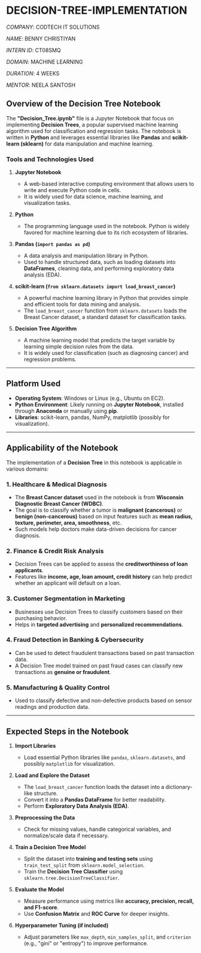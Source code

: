 ﻿# DECISION-TREE-IMPLEMENTATION

*COMPANY*: CODTECH IT SOLUTIONS

*NAME*: BENNY CHRISTIYAN

*INTERN ID*: CT08SMQ

*DOMAIN*: MACHINE LEARNING

*DURATION*: 4 WEEKS

*MENTOR*: NEELA SANTOSH

## **Overview of the Decision Tree Notebook**
The **"Decision_Tree.ipynb"** file is a Jupyter Notebook that focus on implementing **Decision Trees**, a popular supervised machine learning algorithm used for classification and regression tasks. The notebook is written in **Python** and leverages essential libraries like **Pandas** and **scikit-learn (sklearn)** for data manipulation and machine learning.

### **Tools and Technologies Used**
1. **Jupyter Notebook**  
   - A web-based interactive computing environment that allows users to write and execute Python code in cells.  
   - It is widely used for data science, machine learning, and visualization tasks.  

2. **Python**  
   - The programming language used in the notebook. Python is widely favored for machine learning due to its rich ecosystem of libraries.  

3. **Pandas (`import pandas as pd`)**  
   - A data analysis and manipulation library in Python.  
   - Used to handle structured data, such as loading datasets into **DataFrames**, cleaning data, and performing exploratory data analysis (EDA).  

4. **scikit-learn (`from sklearn.datasets import load_breast_cancer`)**  
   - A powerful machine learning library in Python that provides simple and efficient tools for data mining and analysis.  
   - The `load_breast_cancer` function from `sklearn.datasets` loads the Breast Cancer dataset, a standard dataset for classification tasks.  

5. **Decision Tree Algorithm**  
   - A machine learning model that predicts the target variable by learning simple decision rules from the data.  
   - It is widely used for classification (such as diagnosing cancer) and regression problems.  

---

## **Platform Used**
- **Operating System**: Windows or Linux (e.g., Ubuntu on EC2).  
- **Python Environment**: Likely running on **Jupyter Notebook**, installed through **Anaconda** or manually using **pip**.  
- **Libraries**: scikit-learn, pandas, NumPy, matplotlib (possibly for visualization).  

---

## **Applicability of the Notebook**
The implementation of a **Decision Tree** in this notebook is applicable in various domains:

### **1. Healthcare & Medical Diagnosis**
   - The **Breast Cancer dataset** used in the notebook is from **Wisconsin Diagnostic Breast Cancer (WDBC)**.
   - The goal is to classify whether a tumor is **malignant (cancerous)** or **benign (non-cancerous)** based on input features such as **mean radius, texture, perimeter, area, smoothness**, etc.
   - Such models help doctors make data-driven decisions for cancer diagnosis.

### **2. Finance & Credit Risk Analysis**
   - Decision Trees can be applied to assess the **creditworthiness of loan applicants**.
   - Features like **income, age, loan amount, credit history** can help predict whether an applicant will default on a loan.

### **3. Customer Segmentation in Marketing**
   - Businesses use Decision Trees to classify customers based on their purchasing behavior.
   - Helps in **targeted advertising** and **personalized recommendations**.

### **4. Fraud Detection in Banking & Cybersecurity**
   - Can be used to detect fraudulent transactions based on past transaction data.
   - A Decision Tree model trained on past fraud cases can classify new transactions as **genuine or fraudulent**.

### **5. Manufacturing & Quality Control**
   - Used to classify defective and non-defective products based on sensor readings and production data.

---

## **Expected Steps in the Notebook**
1. **Import Libraries**  
   - Load essential Python libraries like `pandas`, `sklearn.datasets`, and possibly `matplotlib` for visualization.

2. **Load and Explore the Dataset**  
   - The `load_breast_cancer` function loads the dataset into a dictionary-like structure.
   - Convert it into a **Pandas DataFrame** for better readability.
   - Perform **Exploratory Data Analysis (EDA)**.

3. **Preprocessing the Data**  
   - Check for missing values, handle categorical variables, and normalize/scale data if necessary.

4. **Train a Decision Tree Model**  
   - Split the dataset into **training and testing sets** using `train_test_split` from `sklearn.model_selection`.
   - Train the **Decision Tree Classifier** using `sklearn.tree.DecisionTreeClassifier`.

5. **Evaluate the Model**  
   - Measure performance using metrics like **accuracy, precision, recall, and F1-score**.
   - Use **Confusion Matrix** and **ROC Curve** for deeper insights.

6. **Hyperparameter Tuning (if included)**  
   - Adjust parameters like `max_depth`, `min_samples_split`, and `criterion` (e.g., "gini" or "entropy") to improve performance.
